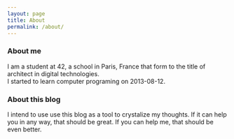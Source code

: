 ```yaml
---
layout: page
title: About
permalink: /about/
---
```

### About me
I am a student at 42, a school in Paris, France that form to the title of architect in digital technologies.  
I started to learn computer programing on 2013-08-12.

### About this blog
I intend to use use this blog as a tool to crystalize my thoughts. If it can help you in any way, that should be great. If you can help me, that should be even better.
